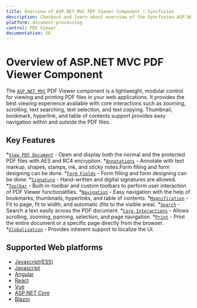 ```yaml
---
title: Overview of ASP.NET MVC PDF Viewer Component | Syncfusion
description: Checkout and learn about overview of the Syncfusion ASP.NET MVC PDF Viewer component and much more details.
platform: document-processing
control: PDF Viewer
documentation: UG
---
```


# Overview of ASP.NET MVC PDF Viewer Component

The [`ASP.NET MVC`](https://document.syncfusion.com/#/pdf-viewer-sdk) PDF Viewer component is a lightweight, modular control for viewing and printing PDF files in your web applications. It provides the best viewing experience available with core interactions such as zooming, scrolling, text searching, text selection, and text copying. Thumbnail, bookmark, hyperlink, and table of contents support provides easy navigation within and outside the PDF files.

## Key Features

*[`View PDF Document`](https://help.syncfusion.com/document-processing/pdf/pdf-viewer/asp-net-mvc/getting-started/) - Open and display both the normal and the protected PDF files with AES and RC4 encryption.
*[`Annotations`](https://help.syncfusion.com/document-processing/pdf/pdf-viewer/asp-net-mvc/annotation/text-markup-annotation) - Annotate with text markup, shapes, stamps, ink, and sticky notes.Form filling and form designing can be done.
*[`Form Fields`](https://help.syncfusion.com/document-processing/pdf/pdf-viewer/asp-net-mvc/form-designer/create-programmatically) - Form filling and form designing can be done.
*[`Signature`](https://help.syncfusion.com/document-processing/pdf/pdf-viewerasp-net-mvc/hand-written-signature) - Hand-written and digital signatures are allowed.
*[`Toolbar`](https://help.syncfusion.com/document-processing/pdf/pdf-viewer/asp-net-mvc/toolbar) - Built-in-toolbar and custom toolbars to perform user interaction of PDF Viewer functionalities.
*[`Navigation`](https://help.syncfusion.com/document-processing/pdf/pdf-viewer/asp-net-mvc/navigation) - Easy navigation with the help of bookmarks, thumbnails, hyperlinks, and table of contents.
*[`Magnification`](https://help.syncfusion.com/document-processing/pdf/pdf-viewer/asp-net-mvc/magnification) - Fit to page, fit to width, and automatic (fits to the visible area).
*[`Search`](https://help.syncfusion.com/document-processing/pdf/pdf-viewer/asp-net-mvc/text-search) - Search a text easily across the PDF document.
*[`Core Interactions`](https://help.syncfusion.com/document-processing/pdf/pdf-viewer/asp-net-mvc/interaction-mode) - Allows scrolling, zooming, panning, selection, and page navigation.
*[`Print`](https://help.syncfusion.com/document-processing/pdf/pdf-viewer/asp-net-mvc/print) - Print the entire document or a specific page directly from the browser.
*[`Globalization`](https://help.syncfusion.com/document-processing/pdf/pdf-viewer/asp-net-mvc/globalization) - Provides inherent support to localize the UI.

## Supported Web platforms

* [Javascript(ES5)](hhttps://help.syncfusion.com/document-processing/pdf/pdf-viewer/javascript-es5/getting-started)
* [Javascript](https://help.syncfusion.com/document-processing/pdf/pdf-viewer/javascript-es6/getting-started)
* [Angular](https://help.syncfusion.com/document-processing/pdf/pdf-viewer/angular/getting-started)
* [React](https://help.syncfusion.com/document-processing/pdf/pdf-viewer/react/getting-started)
* [Vue](https://help.syncfusion.com/document-processing/pdf/pdf-viewer/vue/getting-started)
* [ASP.NET Core](https://help.syncfusion.com/document-processing/pdf/pdf-viewer/asp-net-core/getting-started)
* [Blazor](https://help.syncfusion.com/document-processing/pdf/pdf-viewer/blazor/overview)
